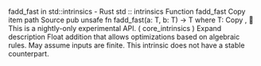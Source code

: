 fadd_fast in std::intrinsics - Rust
std
::
intrinsics
Function
fadd_fast
Copy item path
Source
pub unsafe fn fadd_fast<T>(a: T, b: T) -> T
where
    T:
Copy
,
🔬
This is a nightly-only experimental API. (
core_intrinsics
)
Expand description
Float addition that allows optimizations based on algebraic rules.
May assume inputs are finite.
This intrinsic does not have a stable counterpart.